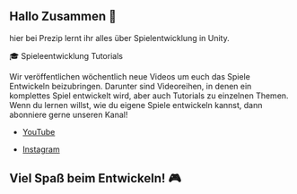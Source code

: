 ## Hallo Zusammen 👋

hier bei Prezip lernt ihr alles über Spielentwicklung in Unity. 

🎓 Spieleentwicklung Tutorials

Wir veröffentlichen wöchentlich neue Videos um euch das Spiele Entwickeln beizubringen. Darunter sind Videoreihen, in denen ein komplettes Spiel entwickelt wird, aber auch Tutorials zu einzelnen Themen. Wenn du lernen willst, wie du eigene Spiele entwickeln kannst, dann abonniere gerne unseren Kanal!

- [YouTube](https://www.youtube.com/@prezipgames)

- [Instagram](https://www.instagram.com/prezip.official/)


## Viel Spaß beim Entwickeln! 🎮


<!--
**PrezipGames/PrezipGames** is a ✨ _special_ ✨ repository because its `README.md` (this file) appears on your GitHub profile.

Here are some ideas to get you started:

- 🔭 I’m currently working on ...
- 🌱 I’m currently learning ...
- 👯 I’m looking to collaborate on ...
- 🤔 I’m looking for help with ...
- 💬 Ask me about ...
- 📫 How to reach me: ...
- 😄 Pronouns: ...
- ⚡ Fun fact: ...
-->
